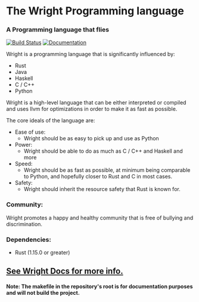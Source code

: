 # The Wright Programming language
### A Programming language that flies

[![Build Status](https://travis-ci.org/Alfriadox/Wright-lang.svg?branch=master)](https://travis-ci.org/Alfriadox/Wright-lang)
[![Documentation](https://docs.rs/wright/badge.svg)](https://docs.rs/wright)

Wright is a programming language 
that is significantly influenced by:
* Rust
* Java
* Haskell
* C / C++
* Python

Wright is a high-level language that can be either interpreted 
or compiled and uses llvm for optimizations in order to make it as 
fast as possible. 

The core ideals of the language are:
* Ease of use:
    * Wright should be as easy to pick up and use as Python
* Power:
    * Wright should be able to do as much as C / C++ and Haskell and more
* Speed: 
    * Wright should be as fast as possible, at minimum being comparable to 
    Python, and hopefully closer to Rust and C in most cases.
* Safety:
    * Wright should inherit the resource safety that Rust is known for.
    
    
### Community:
Wright promotes a happy and healthy community that is free of bullying and discrimination. 

### Dependencies:
* Rust (1.15.0 or greater)

## [See Wright Docs for more info.](https://alfriadox.github.io/Wright-lang/)
#### Note: The makefile in the repository's root is for documentation purposes and will not build the project. 
